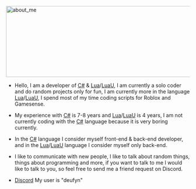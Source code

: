 <img width="544" height="195" alt="about_me" src="https://github.com/user-attachments/assets/fb6aa890-3cc9-44a0-8f2f-ea0d1da62c56" />

- Hello, I am a developer of [C#](https://learn.microsoft.com/en-us/dotnet/csharp/) & [Lua](https://www.lua.org/)/[LuaU](https://create.roblox.com/docs/luau), I am currently a solo coder and do random projects only for fun, I am currently more in the language [Lua](https://www.lua.org/)/[LuaU](https://create.roblox.com/docs/luau), I spend most of my time coding scripts for Roblox and Gamesense.

- My experience with [C#](https://learn.microsoft.com/en-us/dotnet/csharp/) is 7-8 years and [Lua](https://www.lua.org/)/[LuaU](https://create.roblox.com/docs/luau) is 4 years, I am not currently coding with the [C#](https://learn.microsoft.com/en-us/dotnet/csharp/) language because it is very boring currently.

- In the [C#](https://learn.microsoft.com/en-us/dotnet/csharp/) language I consider myself front-end & back-end developer, and in the [Lua](https://www.lua.org/)/[LuaU](https://create.roblox.com/docs/luau) language I consider myself only back-end.

- I like to communicate with new people, I like to talk about random things, things about programming and more, if you want to talk to me I would like to talk to you, so feel free to send me a friend request on Discord.

- [Discord](https://discord.com/users/1405009536707858574) My user is "deufyn"
